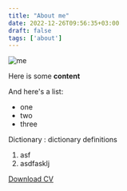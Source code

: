 ```yaml
---
title: "About me"
date: 2022-12-26T09:56:35+03:00
draft: false
tags: ['about']
---
```


![me](/itsme.png)

Here is some **content**

And here's a list:

- one 
- two 
- three

Dictionary
: dictionary definitions

1. asf
2. asdfasklj

[Download CV](/CV.pdf)
